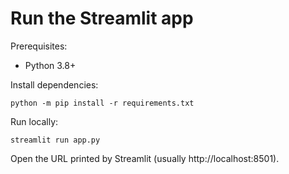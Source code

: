 # Run the Streamlit app

Prerequisites:
- Python 3.8+

Install dependencies:

    python -m pip install -r requirements.txt

Run locally:

    streamlit run app.py

Open the URL printed by Streamlit (usually http://localhost:8501).